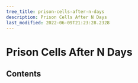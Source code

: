```yaml
---
tree_title: prison-cells-after-n-days
description: Prison Cells After N Days
last_modified: 2022-06-09T21:23:28.2328
---
```


# Prison Cells After N Days

## Contents
